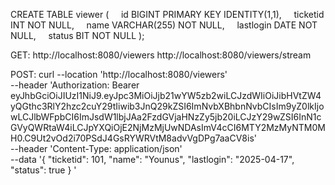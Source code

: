 
CREATE TABLE viewer (
    id BIGINT PRIMARY KEY IDENTITY(1,1),
    ticketid INT NOT NULL,
    name VARCHAR(255) NOT NULL,
    lastlogin DATE NOT NULL,
    status BIT NOT NULL
);

GET:
http://localhost:8080/viewers
http://localhost:8080/viewers/stream

POST:
curl --location 'http://localhost:8080/viewers' \
--header 'Authorization: Bearer eyJhbGciOiJIUzI1NiJ9.eyJpc3MiOiJjb21wYW5zb2wiLCJzdWIiOiJibHVtZW4yQGthc3RlY2hzc2cuY29tIiwib3JnQ29kZSI6ImNvbXBhbnNvbCIsIm9yZ0lkIjowLCJlbWFpbCI6ImJsdW1lbjJAa2FzdGVjaHNzZy5jb20iLCJzY29wZSI6InN1cGVyQWRtaW4iLCJpYXQiOjE2NjMzMjUwNDAsImV4cCI6MTY2MzMyNTM0MH0.C9Ut2vOd2i70PSdJ4GsRYWRVtM8advVgDPg7aaCV8is' \
--header 'Content-Type: application/json' \
--data '{
"ticketid": 101,
"name": "Younus",
"lastlogin": "2025-04-17",
"status": true
}
'